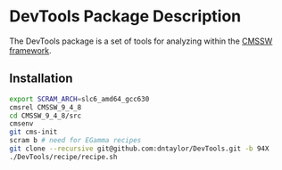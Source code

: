 DevTools Package Description
============================

The DevTools package is a set of tools for analyzing within
the [CMSSW framework](https://github.com/cms-sw/cmssw).

Installation
------------

```bash
export SCRAM_ARCH=slc6_amd64_gcc630
cmsrel CMSSW_9_4_8
cd CMSSW_9_4_8/src
cmsenv
git cms-init
scram b # need for EGamma recipes
git clone --recursive git@github.com:dntaylor/DevTools.git -b 94X
./DevTools/recipe/recipe.sh
``` 
